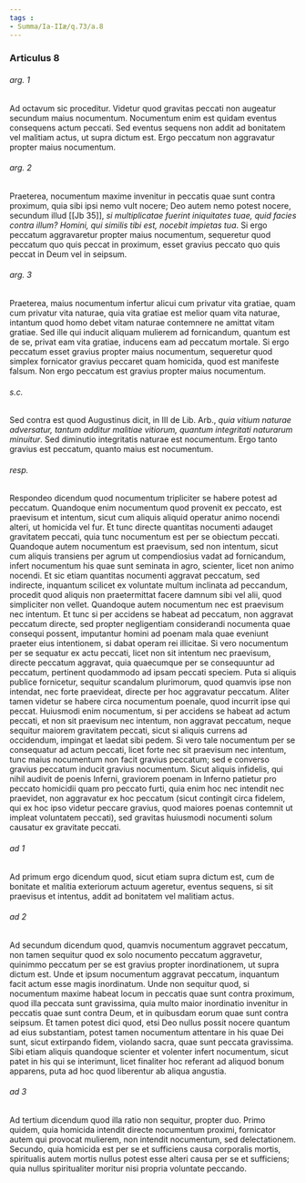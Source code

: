 ```yaml
---
tags : 
- Summa/Ia-IIæ/q.73/a.8
---
```


### Articulus 8

###### arg. 1
Ad octavum sic proceditur. Videtur quod gravitas peccati non augeatur secundum maius nocumentum. Nocumentum enim est quidam eventus consequens actum peccati. Sed eventus sequens non addit ad bonitatem vel malitiam actus, ut supra dictum est. Ergo peccatum non aggravatur propter maius nocumentum.

###### arg. 2
Praeterea, nocumentum maxime invenitur in peccatis quae sunt contra proximum, quia sibi ipsi nemo vult nocere; Deo autem nemo potest nocere, secundum illud [[Jb 35]], *si multiplicatae fuerint iniquitates tuae, quid facies contra illum? Homini, qui similis tibi est, nocebit impietas tua*. Si ergo peccatum aggravaretur propter maius nocumentum, sequeretur quod peccatum quo quis peccat in proximum, esset gravius peccato quo quis peccat in Deum vel in seipsum.

###### arg. 3
Praeterea, maius nocumentum infertur alicui cum privatur vita gratiae, quam cum privatur vita naturae, quia vita gratiae est melior quam vita naturae, intantum quod homo debet vitam naturae contemnere ne amittat vitam gratiae. Sed ille qui inducit aliquam mulierem ad fornicandum, quantum est de se, privat eam vita gratiae, inducens eam ad peccatum mortale. Si ergo peccatum esset gravius propter maius nocumentum, sequeretur quod simplex fornicator gravius peccaret quam homicida, quod est manifeste falsum. Non ergo peccatum est gravius propter maius nocumentum.

###### s.c.
Sed contra est quod Augustinus dicit, in III de Lib. Arb., *quia vitium naturae adversatur, tantum additur malitiae vitiorum, quantum integritati naturarum minuitur*. Sed diminutio integritatis naturae est nocumentum. Ergo tanto gravius est peccatum, quanto maius est nocumentum.

###### resp.
Respondeo dicendum quod nocumentum tripliciter se habere potest ad peccatum. Quandoque enim nocumentum quod provenit ex peccato, est praevisum et intentum, sicut cum aliquis aliquid operatur animo nocendi alteri, ut homicida vel fur. Et tunc directe quantitas nocumenti adauget gravitatem peccati, quia tunc nocumentum est per se obiectum peccati. Quandoque autem nocumentum est praevisum, sed non intentum, sicut cum aliquis transiens per agrum ut compendiosius vadat ad fornicandum, infert nocumentum his quae sunt seminata in agro, scienter, licet non animo nocendi. Et sic etiam quantitas nocumenti aggravat peccatum, sed indirecte, inquantum scilicet ex voluntate multum inclinata ad peccandum, procedit quod aliquis non praetermittat facere damnum sibi vel alii, quod simpliciter non vellet. Quandoque autem nocumentum nec est praevisum nec intentum. Et tunc si per accidens se habeat ad peccatum, non aggravat peccatum directe, sed propter negligentiam considerandi nocumenta quae consequi possent, imputantur homini ad poenam mala quae eveniunt praeter eius intentionem, si dabat operam rei illicitae. Si vero nocumentum per se sequatur ex actu peccati, licet non sit intentum nec praevisum, directe peccatum aggravat, quia quaecumque per se consequuntur ad peccatum, pertinent quodammodo ad ipsam peccati speciem. Puta si aliquis publice fornicetur, sequitur scandalum plurimorum, quod quamvis ipse non intendat, nec forte praevideat, directe per hoc aggravatur peccatum. Aliter tamen videtur se habere circa nocumentum poenale, quod incurrit ipse qui peccat. Huiusmodi enim nocumentum, si per accidens se habeat ad actum peccati, et non sit praevisum nec intentum, non aggravat peccatum, neque sequitur maiorem gravitatem peccati, sicut si aliquis currens ad occidendum, impingat et laedat sibi pedem. Si vero tale nocumentum per se consequatur ad actum peccati, licet forte nec sit praevisum nec intentum, tunc maius nocumentum non facit gravius peccatum; sed e converso gravius peccatum inducit gravius nocumentum. Sicut aliquis infidelis, qui nihil audivit de poenis Inferni, graviorem poenam in Inferno patietur pro peccato homicidii quam pro peccato furti, quia enim hoc nec intendit nec praevidet, non aggravatur ex hoc peccatum (sicut contingit circa fidelem, qui ex hoc ipso videtur peccare gravius, quod maiores poenas contemnit ut impleat voluntatem peccati), sed gravitas huiusmodi nocumenti solum causatur ex gravitate peccati.

###### ad 1
Ad primum ergo dicendum quod, sicut etiam supra dictum est, cum de bonitate et malitia exteriorum actuum ageretur, eventus sequens, si sit praevisus et intentus, addit ad bonitatem vel malitiam actus.

###### ad 2
Ad secundum dicendum quod, quamvis nocumentum aggravet peccatum, non tamen sequitur quod ex solo nocumento peccatum aggravetur, quinimmo peccatum per se est gravius propter inordinationem, ut supra dictum est. Unde et ipsum nocumentum aggravat peccatum, inquantum facit actum esse magis inordinatum. Unde non sequitur quod, si nocumentum maxime habeat locum in peccatis quae sunt contra proximum, quod illa peccata sunt gravissima, quia multo maior inordinatio invenitur in peccatis quae sunt contra Deum, et in quibusdam eorum quae sunt contra seipsum. Et tamen potest dici quod, etsi Deo nullus possit nocere quantum ad eius substantiam, potest tamen nocumentum attentare in his quae Dei sunt, sicut extirpando fidem, violando sacra, quae sunt peccata gravissima. Sibi etiam aliquis quandoque scienter et volenter infert nocumentum, sicut patet in his qui se interimunt, licet finaliter hoc referant ad aliquod bonum apparens, puta ad hoc quod liberentur ab aliqua angustia.

###### ad 3
Ad tertium dicendum quod illa ratio non sequitur, propter duo. Primo quidem, quia homicida intendit directe nocumentum proximi, fornicator autem qui provocat mulierem, non intendit nocumentum, sed delectationem. Secundo, quia homicida est per se et sufficiens causa corporalis mortis, spiritualis autem mortis nullus potest esse alteri causa per se et sufficiens; quia nullus spiritualiter moritur nisi propria voluntate peccando.


